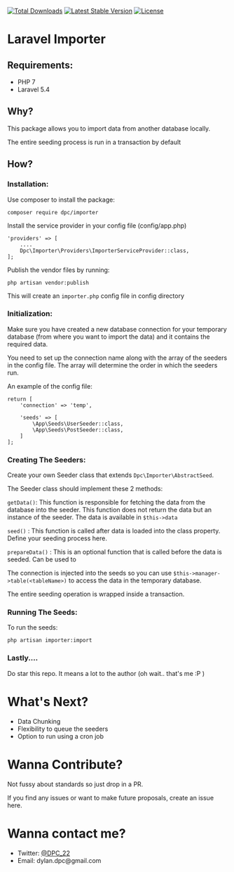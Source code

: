 <a href="https://packagist.org/packages/dpc/importer"><img src="https://poser.pugx.org/dpc/importer/d/total.svg" alt="Total Downloads"></a>
<a href="https://packagist.org/packages/dpc/importer"><img src="https://poser.pugx.org/dpc/importer/v/stable.svg" alt="Latest Stable Version"></a>
<a href="https://packagist.org/packages/dpc/importer"><img src="https://poser.pugx.org/dpc/importer/license.svg" alt="License"></a>

# Laravel Importer

## Requirements: 

<ul>
<li> PHP 7 </li>
<li> Laravel 5.4

</ul>

## Why?

This package allows you to import data from another database locally.  

The entire seeding process is run in a transaction by default


## How? 

### Installation: 

Use composer to install the package: 

```
composer require dpc/importer
```

Install the service provider in your config file (config/app.php)

```
'providers' => [
    ....
    Dpc\Importer\Providers\ImporterServiceProvider::class,
];
```

Publish the vendor files by running: 

```
php artisan vendor:publish
```
This will create an `importer.php` config file in config directory
 
### Initialization: 

Make sure you have created a new database connection for your temporary database (from where you want to import the data) and it contains the required data. 

You need to set up the connection name along with the array of the seeders in the config file. The array will determine the order in which the seeders run. 

An example of the config file: 

```
return [
    'connection' => 'temp',

    'seeds' => [
        \App\Seeds\UserSeeder::class,
        \App\Seeds\PostSeeder::class,
    ]
];
```

### Creating The Seeders: 

Create your own Seeder class that extends `Dpc\Importer\AbstractSeed`. 

The Seeder class should implement these 2 methods: 

 `getData()`: This function is responsible for fetching the data from the database into the seeder. This function does not return the data but an instance of the seeder. The data is available in `$this->data`
 
 `seed()` : This function is called after data is loaded into the class property. Define your seeding process here. 
 
 `prepareData()` : This is an optional function that is called before the data is seeded. Can be used to
     

The connection is injected into the seeds so you can use `$this->manager->table(<tableName>)` to access the data in the temporary database.


The entire seeding operation is wrapped inside a transaction. 

### Running The Seeds:

To run the seeds:      
```
php artisan importer:import
```

### Lastly.... 

Do star this repo. It means a lot to the author (oh wait.. that's me :P )

# What's Next? 

<ul>
<li> Data Chunking </li>
<li> Flexibility to queue the seeders </li>
<li> Option to run using a cron job </li>
</ul>

# Wanna Contribute?

Not fussy about standards so just drop in a PR. 

If you find any issues or want to make future proposals, create an issue here. 

# Wanna contact me? 

<ul> 
  <li> Twitter: <a href="https://twitter.com/DPC_22"> @DPC_22 </a> </li>
  <li> Email: dylan.dpc@gmail.com
</ul>
